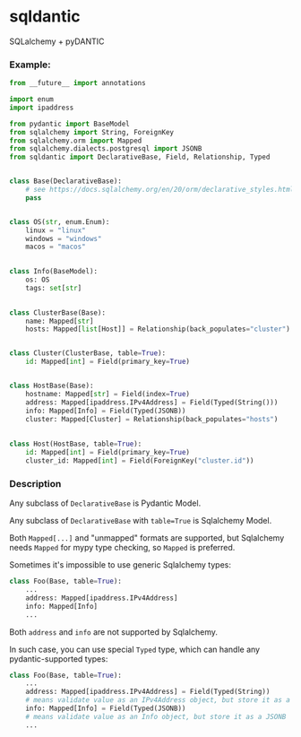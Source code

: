 # sqldantic
SQLalchemy + pyDANTIC

### Example:
```python
from __future__ import annotations

import enum
import ipaddress 

from pydantic import BaseModel
from sqlalchemy import String, ForeignKey
from sqlalchemy.orm import Mapped
from sqlalchemy.dialects.postgresql import JSONB
from sqldantic import DeclarativeBase, Field, Relationship, Typed


class Base(DeclarativeBase):
    # see https://docs.sqlalchemy.org/en/20/orm/declarative_styles.html
    pass


class OS(str, enum.Enum):
    linux = "linux"
    windows = "windows"
    macos = "macos"
    

class Info(BaseModel):
    os: OS
    tags: set[str]
    

class ClusterBase(Base):
    name: Mapped[str]
    hosts: Mapped[list[Host]] = Relationship(back_populates="cluster")


class Cluster(ClusterBase, table=True):
    id: Mapped[int] = Field(primary_key=True)


class HostBase(Base):
    hostname: Mapped[str] = Field(index=True)
    address: Mapped[ipaddress.IPv4Address] = Field(Typed(String()))
    info: Mapped[Info] = Field(Typed(JSONB))
    cluster: Mapped[Cluster] = Relationship(back_populates="hosts")
    
    
class Host(HostBase, table=True):
    id: Mapped[int] = Field(primary_key=True)
    cluster_id: Mapped[int] = Field(ForeignKey("cluster.id"))

```

### Description
Any subclass of `DeclarativeBase` is Pydantic Model.

Any subclass of `DeclarativeBase` with `table=True` is Sqlalchemy Model.

Both `Mapped[...]` and "unmapped" formats are supported, but Sqlalchemy needs `Mapped` for mypy type checking, 
so `Mapped` is preferred. 

Sometimes it's impossible to use generic Sqlalchemy types:

```python
class Foo(Base, table=True):
    ...
    address: Mapped[ipaddress.IPv4Address]
    info: Mapped[Info]
    ...
```

Both `address` and `info` are not supported by Sqlalchemy. 

In such case, you can use special `Typed` type, which can handle any pydantic-supported types:

```python
class Foo(Base, table=True):
    ...
    address: Mapped[ipaddress.IPv4Address] = Field(Typed(String))
    # means validate value as an IPv4Address object, but store it as a String
    info: Mapped[Info] = Field(Typed(JSONB))
    # means validate value as an Info object, but store it as a JSONB
    ...
```
